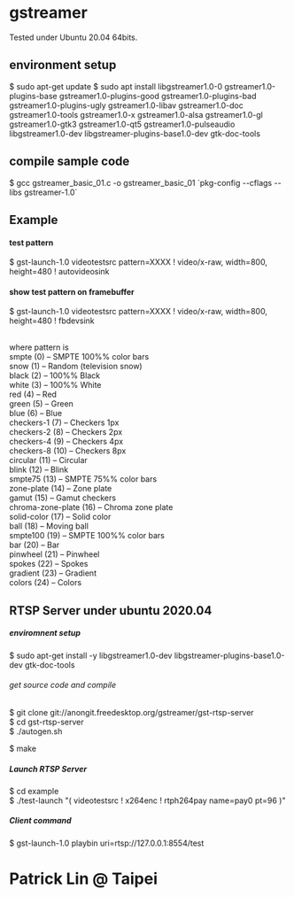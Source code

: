 # gstreamer

Tested under Ubuntu 20.04 64bits.

## environment setup

$ sudo apt-get update
$ sudo apt install libgstreamer1.0-0 gstreamer1.0-plugins-base gstreamer1.0-plugins-good gstreamer1.0-plugins-bad gstreamer1.0-plugins-ugly gstreamer1.0-libav gstreamer1.0-doc gstreamer1.0-tools gstreamer1.0-x gstreamer1.0-alsa gstreamer1.0-gl gstreamer1.0-gtk3 gstreamer1.0-qt5 gstreamer1.0-pulseaudio libgstreamer1.0-dev libgstreamer-plugins-base1.0-dev gtk-doc-tools

## compile sample code

$ gcc gstreamer_basic_01.c -o gstreamer_basic_01 \`pkg-config --cflags --libs gstreamer-1.0\`

## Example

#### test pattern
$ gst-launch-1.0 videotestsrc pattern=XXXX ! video/x-raw, width=800, height=480 ! autovideosink <br>

#### show test pattern on framebuffer
$ gst-launch-1.0 videotestsrc pattern=XXXX ! video/x-raw, width=800, height=480 ! fbdevsink <br>

 <br>
where pattern is <br>
smpte (0) – SMPTE 100%% color bars <br>
snow (1) – Random (television snow) <br>
black (2) – 100%% Black <br>
white (3) – 100%% White <br>
red (4) – Red <br>
green (5) – Green <br>
blue (6) – Blue <br>
checkers-1 (7) – Checkers 1px <br>
checkers-2 (8) – Checkers 2px <br>
checkers-4 (9) – Checkers 4px <br>
checkers-8 (10) – Checkers 8px <br>
circular (11) – Circular <br>
blink (12) – Blink <br>
smpte75 (13) – SMPTE 75%% color bars <br>
zone-plate (14) – Zone plate <br>
gamut (15) – Gamut checkers <br>
chroma-zone-plate (16) – Chroma zone plate <br>
solid-color (17) – Solid color <br>
ball (18) – Moving ball <br>
smpte100 (19) – SMPTE 100%% color bars <br>
bar (20) – Bar <br>
pinwheel (21) – Pinwheel <br>
spokes (22) – Spokes <br>
gradient (23) – Gradient <br>
colors (24) – Colors <br>

## RTSP Server under ubuntu 2020.04

##### enviromnent setup

$ sudo apt-get install -y libgstreamer1.0-dev libgstreamer-plugins-base1.0-dev gtk-doc-tools

###### get source code and compile
$ git clone git://anongit.freedesktop.org/gstreamer/gst-rtsp-server <br>
$ cd gst-rtsp-server <br>
$ ./autogen.sh <br>

$ make <br>

##### Launch RTSP Server
$ cd example <br>
$ ./test-launch "( videotestsrc ! x264enc ! rtph264pay name=pay0 pt=96 )" <br>

##### Client command
$ gst-launch-1.0 playbin uri=rtsp://127.0.0.1:8554/test <br>

# Patrick Lin @ Taipei
